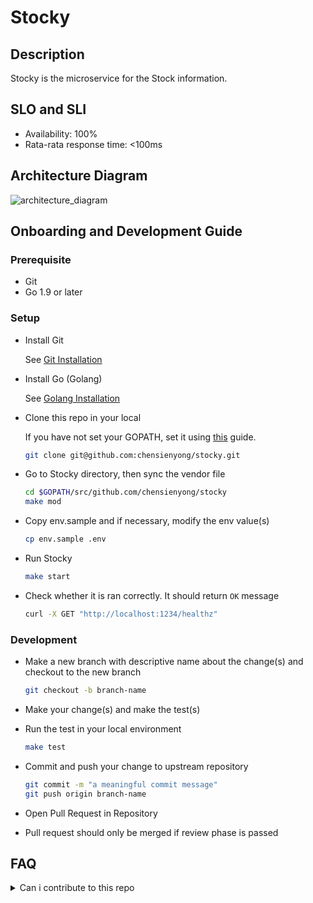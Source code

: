 # Stocky

## Description

Stocky is the microservice for the Stock information.

## SLO and SLI
- Availability: 100%
- Rata-rata response time: <100ms

## Architecture Diagram

![architecture_diagram](/doc/architecture.png)

## Onboarding and Development Guide
### Prerequisite
- Git
- Go 1.9 or later

### Setup

- Install Git

  See [Git Installation](https://git-scm.com/book/en/v2/Getting-Started-Installing-Git)

- Install Go (Golang)

  See [Golang Installation](https://golang.org/doc/install)

- Clone this repo in your local

  If you have not set your GOPATH, set it using [this](https://golang.org/doc/code.html#GOPATH) guide.

  ```sh
  git clone git@github.com:chensienyong/stocky.git
  ```

- Go to Stocky directory, then sync the vendor file

  ```sh
  cd $GOPATH/src/github.com/chensienyong/stocky
  make mod
  ```

- Copy env.sample and if necessary, modify the env value(s)

  ```sh
  cp env.sample .env
  ```

- Run Stocky

  ```sh
  make start
  ```

- Check whether it is ran correctly. It should return `OK` message

  ```sh
  curl -X GET "http://localhost:1234/healthz"
  ```

### Development

- Make a new branch with descriptive name about the change(s) and checkout to the new branch

  ```sh
  git checkout -b branch-name
  ```

- Make your change(s) and make the test(s)

- Run the test in your local environment

  ```sh
  make test
  ```

- Commit and push your change to upstream repository

  ```sh
  git commit -m "a meaningful commit message"
  git push origin branch-name
  ```

- Open Pull Request in Repository

- Pull request should only be merged if review phase is passed

## FAQ

<details>
<summary>Can i contribute to this repo</summary>

Of course, why not?

</details>
